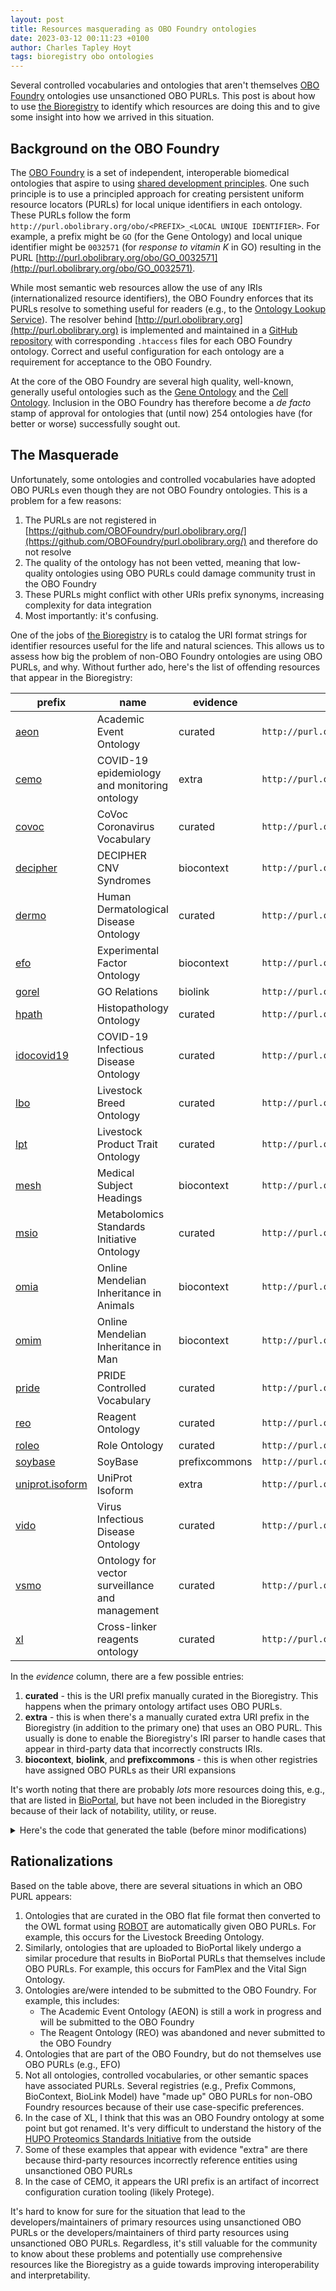 ```yaml
---
layout: post
title: Resources masquerading as OBO Foundry ontologies
date: 2023-03-12 00:11:23 +0100
author: Charles Tapley Hoyt
tags: bioregistry obo ontologies
---
```

Several controlled vocabularies and ontologies that aren't themselves [OBO Foundry](https://obofoundry.org/) ontologies
use unsanctioned OBO PURLs. This post is about how to use [the Bioregistry](https://bioregistry.io/) to identify which
resources are doing this and to give some insight into how we arrived in this situation.

## Background on the OBO Foundry

The [OBO Foundry](https://obofoundry.org/) is a set of independent, interoperable biomedical ontologies that aspire to
using [shared development principles](https://obofoundry.org/principles/fp-000-summary.html). One such principle is to
use a principled approach for creating persistent uniform resource locators (PURLs) for local unique identifiers in each
ontology. These PURLs follow the form `http://purl.obolibrary.org/obo/<PREFIX>_<LOCAL UNIQUE IDENTIFIER>`. For example,
a prefix might be `GO` (for the Gene Ontology) and local unique identifier might be `0032571` (for *response to vitamin
K* in GO) resulting in the PURL [http://purl.obolibrary.org/obo/GO_0032571](http://purl.obolibrary.org/obo/GO_0032571).

While most semantic web resources allow the use of any IRIs (internationalized resource identifiers), the OBO Foundry
enforces that its PURLs resolve to something useful for readers (e.g., to
the [Ontology Lookup Service](https://www.ebi.ac.uk/ols)). The resolver
behind [http://purl.obolibrary.org](http://purl.obolibrary.org) is implemented and maintained in
a [GitHub repository](https://github.com/OBOFoundry/purl.obolibrary.org/) with
corresponding `.htaccess` files for each OBO Foundry ontology. Correct and useful configuration for each ontology are
a requirement for acceptance to the OBO Foundry.

At the core of the OBO Foundry are several high quality, well-known, generally useful ontologies such as the
[Gene Ontology](https://bioregistry.io/go) and the [Cell Ontology](https://bioregistry.io/go). Inclusion
in the OBO Foundry has therefore become a *de facto* stamp of approval for ontologies that (until now) 254 ontologies
have (for better or worse) successfully sought out.

## The Masquerade

Unfortunately, some ontologies and controlled vocabularies have adopted OBO PURLs even though they are not OBO Foundry
ontologies. This is a problem for a few reasons:

1. The PURLs are not registered
   in [https://github.com/OBOFoundry/purl.obolibrary.org/](https://github.com/OBOFoundry/purl.obolibrary.org/) and
   therefore do not resolve
2. The quality of the ontology has not been vetted, meaning that low-quality ontologies using OBO PURLs could damage
   community trust in the OBO Foundry
3. These PURLs might conflict with other URIs prefix synonyms, increasing complexity for data integration
4. Most importantly: it's confusing.

One of the jobs of [the Bioregistry](https://bioregistry.io/) is to catalog the URI format strings for identifier
resources useful for the life and natural sciences. This allows us to assess how big the problem of non-OBO Foundry
ontologies are using OBO PURLs, and why. Without further ado, here's the list of offending resources
that appear in the Bioregistry:

| prefix                                                    | name                                            | evidence      | uri_prefix                                  |
|-----------------------------------------------------------|-------------------------------------------------|---------------|---------------------------------------------|
| [aeon](https://bioregistry.io/aeon)                       | Academic Event Ontology                         | curated       | `http://purl.obolibrary.org/obo/AEON_`      |
| [cemo](https://bioregistry.io/cemo)                       | COVID-19 epidemiology and monitoring ontology   | extra         | `http://purl.obolibrary.org/obo/cemo.owl#`  |
| [covoc](https://bioregistry.io/covoc)                     | CoVoc Coronavirus Vocabulary                    | curated       | `http://purl.obolibrary.org/obo/COVOC_`     |
| [decipher](https://bioregistry.io/decipher)               | DECIPHER CNV Syndromes                          | biocontext    | `http://purl.obolibrary.org/obo/DECIPHER_`  |
| [dermo](https://bioregistry.io/dermo)                     | Human Dermatological Disease Ontology           | curated       | `http://purl.obolibrary.org/obo/DERMO_`     |
| [efo](https://bioregistry.io/efo)                         | Experimental Factor Ontology                    | biocontext    | `http://purl.obolibrary.org/obo/EFO_`       |
| [gorel](https://bioregistry.io/gorel)                     | GO Relations                                    | biolink       | `http://purl.obolibrary.org/obo/GOREL_`     |
| [hpath](https://bioregistry.io/hpath)                     | Histopathology Ontology                         | curated       | `http://purl.obolibrary.org/obo/MC_`        |
| [idocovid19](https://bioregistry.io/idocovid19)           | COVID-19 Infectious Disease Ontology            | curated       | `http://purl.obolibrary.org/obo/COVIDO_`    |
| [lbo](https://bioregistry.io/lbo)                         | Livestock Breed Ontology                        | curated       | `http://purl.obolibrary.org/obo/LBO_`       |
| [lpt](https://bioregistry.io/lpt)                         | Livestock Product Trait Ontology                | curated       | `http://purl.obolibrary.org/obo/LPT_`       |
| [mesh](https://bioregistry.io/mesh)                       | Medical Subject Headings                        | biocontext    | `http://purl.obolibrary.org/obo/MESH_`      |
| [msio](https://bioregistry.io/msio)                       | Metabolomics Standards Initiative Ontology      | curated       | `http://purl.obolibrary.org/obo/MSIO_`      |
| [omia](https://bioregistry.io/omia)                       | Online Mendelian Inheritance in Animals         | biocontext    | `http://purl.obolibrary.org/obo/OMIA_`      |
| [omim](https://bioregistry.io/omim)                       | Online Mendelian Inheritance in Man             | biocontext    | `http://purl.obolibrary.org/obo/OMIM_`      |
| [pride](https://bioregistry.io/pride)                     | PRIDE Controlled Vocabulary                     | curated       | `http://purl.obolibrary.org/obo/PRIDE_`     |
| [reo](https://bioregistry.io/reo)                         | Reagent Ontology                                | curated       | `http://purl.obolibrary.org/obo/REO_$11`    |
| [roleo](https://bioregistry.io/roleo)                     | Role Ontology                                   | curated       | `http://purl.obolibrary.org/obo/RoleO_`     |
| [soybase](https://bioregistry.io/soybase)                 | SoyBase                                         | prefixcommons | `http://purl.obolibrary.org/obo/`           |
| [uniprot.isoform](https://bioregistry.io/uniprot.isoform) | UniProt Isoform                                 | extra         | `http://purl.obolibrary.org/obo/UniProtKB_` |
| [vido](https://bioregistry.io/vido)                       | Virus Infectious Disease Ontology               | curated       | `http://purl.obolibrary.org/obo/VIDO_`      |
| [vsmo](https://bioregistry.io/vsmo)                       | Ontology for vector surveillance and management | curated       | `http://purl.obolibrary.org/obo/VSMO_`      |
| [xl](https://bioregistry.io/xl)                           | Cross-linker reagents ontology                  | curated       | `http://purl.obolibrary.org/obo/XL_`        |

In the *evidence* column, there are a few possible entries:

1. **curated** - this is the URI prefix manually curated in the Bioregistry. This happens when the primary ontology
   artifact uses OBO PURLs.
2. **extra** - this is when there's a manually curated extra URI prefix in the Bioregistry (in addition to the primary
   one) that uses an OBO PURL. This usually is done to enable the Bioregistry's IRI parser to handle cases that appear
   in third-party data that incorrectly constructs IRIs.
3. **biocontext**, **biolink**, and **prefixcommons** - this is when other registries have assigned OBO PURLs as their
   URI expansions

It's worth noting that there are probably *lots* more resources doing this, e.g., that are listed
in [BioPortal](https://bioportal.bioontology.org/), but have not been included in the Bioregistry because of their lack
of notability, utility, or reuse.

<details><summary>Here's the code that generated the table (before minor modifications)</summary>

```python
import bioregistry
from tabulate import tabulate

OBOLIBRARY_SUBSTRING = "purl.obolibrary.org/obo"
rows = []
for prefix, resource in bioregistry.read_registry().items():
    if resource.get_obofoundry_prefix() or prefix == "obo":
        continue
    name = resource.get_name()
    contact = resource.get_contact()
    l = f"[{prefix}](https://bioregistry.io/{prefix})"
    if resource.uri_format and OBOLIBRARY_SUBSTRING in resource.uri_format:
        rows.append((l, name, "curated", "", resource.uri_format))
        continue
    elif (uri_format := resource.get_uri_format()) and OBOLIBRARY_SUBSTRING in uri_format:
        rows.append((l, name, "default", "", uri_format))
        continue
    for metaprefix in resource.get_mappings():
        uri_format = (getattr(resource, metaprefix, None) or {}).get("uri_format")
        if uri_format and OBOLIBRARY_SUBSTRING in uri_format:
            rows.append((l, name, "mapped", metaprefix, uri_format))
    for p in resource.get_extra_providers():
        if OBOLIBRARY_SUBSTRING in p.uri_format:
            rows.append((l, name, "extra", p.code, p.uri_format))

print(tabulate(rows, headers=["prefix", "name", "type", "code", "uri_format"], tablefmt="github"))
```

</details>

## Rationalizations

Based on the table above, there are several situations in which an OBO PURL appears:

1. Ontologies that are curated in the OBO flat file format then converted to the OWL format
   using [ROBOT](https://robot.obolibrary.org/) are automatically given OBO PURLs. For example, this occurs for the
   Livestock Breeding Ontology.
2. Similarly, ontologies that are uploaded to BioPortal likely undergo a similar procedure that results in BioPortal
   PURLs that themselves include OBO PURLs. For example, this occurs for FamPlex and the Vital Sign Ontology.
3. Ontologies are/were intended to be submitted to the OBO Foundry. For example, this includes:
    - The Academic Event Ontology (AEON) is still a work in progress and will be submitted to the OBO Foundry
    - The Reagent Ontology (REO) was abandoned and never submitted to the OBO Foundry
4. Ontologies that are part of the OBO Foundry, but do not themselves use OBO PURLs (e.g., EFO)
5. Not all ontologies, controlled vocabularies, or other semantic spaces have associated PURLs. Several registries
   (e.g., Prefix Commons, BioContext, BioLink Model) have "made up" OBO PURLs for non-OBO Foundry resources because of
   their use case-specific preferences.
6. In the case of XL, I think that this was an OBO Foundry ontology at some point but got renamed. It's very difficult
   to understand the history of
   the [HUPO Proteomics Standards Initiative](http://www.psidev.info/groups/controlled-vocabularies) from the outside
7. Some of these examples that appear with evidence "extra" are there because third-party resources incorrectly
   reference entities using unsanctioned OBO PURLs
8. In the case of CEMO, it appears the URI prefix is an artifact of incorrect configuration curation tooling (likely
   Protege).

It's hard to know for sure for the situation that lead to the developers/maintainers of primary resources using
unsanctioned OBO PURLs or the developers/maintainers of third party resources using unsanctioned OBO PURLs. Regardless,
it's still valuable for the community to know about these problems and potentially use comprehensive resources like the
Bioregistry as a guide towards improving interoperability and interpretability.
